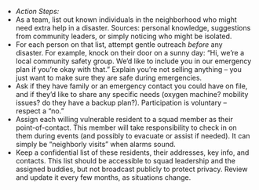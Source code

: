 - _Action Steps:_  
- As a team, list out known individuals in the neighborhood who might need extra help in a disaster. Sources: personal knowledge, suggestions from community leaders, or simply noticing who might be isolated.  
- For each person on that list, attempt gentle outreach _before_ any disaster. For example, knock on their door on a sunny day: “Hi, we’re a local community safety group. We’d like to include you in our emergency plan if you’re okay with that.” Explain you’re not selling anything – you just want to make sure they are safe during emergencies.  
- Ask if they have family or an emergency contact you could have on file, and if they’d like to share any specific needs (oxygen machine? mobility issues? do they have a backup plan?). Participation is voluntary – respect a “no.”  
- Assign each willing vulnerable resident to a squad member as their point-of-contact. This member will take responsibility to check in on them during events (and possibly to evacuate or assist if needed). It can simply be “neighborly visits” when alarms sound.  
- Keep a confidential list of these residents, their addresses, key info, and contacts. This list should be accessible to squad leadership and the assigned buddies, but not broadcast publicly to protect privacy. Review and update it every few months, as situations change.